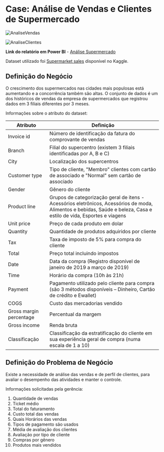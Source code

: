 # Case: Análise de Vendas e Clientes de Supermercado
 
![AnaliseVendas](https://user-images.githubusercontent.com/104173188/201413503-7e49d656-739a-465c-b1d5-9ae956e38fe9.jpg)

![AnaliseClientes](https://user-images.githubusercontent.com/104173188/201413513-07b81ade-88c6-4ecb-82e2-1bdc8970161c.jpg)

 **Link do relatório em Power BI** - [Análise Supermercado](https://app.powerbi.com/view?r=eyJrIjoiZTVlYmQ0NTgtNTk4ZS00MjcwLWEwNTgtNjM1MzZiYzIwODM5IiwidCI6ImMxNDA5NGQwLTA0ZTMtNGM2YS1iMTM0LTg4ZTUxZDMwOWZmYyJ9)


 Dataset utilizado foi [Supermarket sales](https://www.kaggle.com/datasets/aungpyaeap/supermarket-sales) disponível no Kaggle.

 ## Definição do Negócio
   O crescimento dos supermercados nas cidades mais populosas está aumentando e a concorrência também são
  altas. O conjunto de dados é um dos históricos de vendas da empresa de supermercados que registrou dados em 3 filiais diferentes por 3 meses.

  Informações sobre o atributo do dataset:

  | Atributo | Definição |
  | --- | --- |
  | Invoice id| Número de identificação da fatura do comprovante de vendas |
  | Branch | Filial do supercentro (existem 3 filiais identificadas por A, B e C) |
  | City | Localização dos supercentros |
  | Customer type | Tipo de cliente, "Membro" clientes com cartão de associado e "Normal" sem cartão de associado |
  | Gender | Gênero do cliente |
  | Product line | Grupos de categorização geral de itens - Acessórios eletrônicos, Acessórios de moda, Alimentos e bebidas, Saúde e beleza, Casa e estilo de vida, Esportes e viagens |
  | Unit price | Preço de cada produto em dolar |
  | Quantity | Quantidade de produtos adquiridos por cliente |
  | Tax | Taxa de imposto de 5% para compra do cliente |
  | Total | Preço total incluindo impostos |
  | Date | Data da compra (Registro disponível de janeiro de 2019 a março de 2019) |
  | Time | Horário da compra (10h às 21h) |
  | Payment | Pagamento utilizado pelo cliente para compra (são 3 métodos disponíveis – Dinheiro, Cartão de crédito e Ewallet) |
  | COGS | Custo das mercadorias vendido |
  | Gross margin percentage | Percentual da margem |
  | Gross income | Renda bruta |
  | Classificação | Classificação da estratificação do cliente em sua experiência geral de compra (numa escala de 1 a 10) |

   ## Definição do Problema de Negócio
   Existe a necessidade de análise das vendas e de perfil de clientes, para avaliar o desempenho das atividades e manter o controle.
   
   Informações solicitadas pela gerência:
   
   1. Quantidade de vendas
   2. Ticket médio
   3. Total do faturamento
   4. Custo total das vendas
   5. Quais Horários das vendas
   6. Tipos de pagamento são usados
   7. Média de avaliação dos clientes
   8. Avaliação por tipo de cliente
   9. Compras por gênero
   10. Produtos mais vendidos







